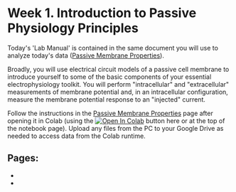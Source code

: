 # Week 1. Introduction to Passive Physiology Principles

Today's 'Lab Manual' is contained in the same document you will use to analyze today's data ([Passive Membrane Properties](../week-1/Passive-Membrane-Properties.ipynb)). 

Broadly, you will use electrical circuit models of a passive cell membrane to introduce yourself to some of the basic components of your essential electrophysiology toolkit. You will perform "intracellular" and "extracellular" measurements of membrane potential and, in an intracellular configuration, measure the membrane potential response to an "injected" current. 

Follow the instructions in the [Passive Membrane Properties](../week-1/Passive-Membrane-Properties.ipynb) page after opening it in Colab (using the <a href="https://colab.research.google.com/github/neurologic/Neurophysiology-Lab/blob/main/week-1/Passive-Membrane-Properties.ipynb" target="_blank" rel="noopener noreferrer"><img alt="Open In Colab" src="https://colab.research.google.com/assets/colab-badge.svg"/></a> button here or at the top of the notebook page). Upload any files from the PC to your Google Drive as needed to access data from the Colab runtime. 

## Pages:
- [](../modules/passive-membrane-models/Lab-Manual_passive-membrane-models.ipynb)
- [](../modules/passive-membrane-models/Responses_passive-membrane-models.ipynb)

